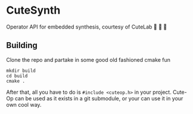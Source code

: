 # CuteSynth

Operator API for embedded synthesis, courtesy of CuteLab 🧀 🍷 🥖

## Building

Clone the repo and partake in some good old fashioned cmake fun

```
mkdir build
cd build
cmake .
```

After that, all you have to do is `#include <cuteop.h>` in your project. Cute-Op can be used as it exists in a git submodule, or your can use it in your own cool way.
